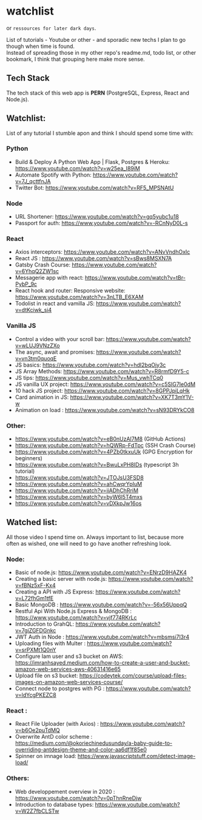# watchlist

or `ressources for later dark days`.

List of tutorials - Youtube or other - and sporadic new techs I plan to go though when time is found. </br>
Instead of spreading those in my other repo's readme.md, todo list, or other bookmark, I think that grouping here make more sense.

## Tech Stack

The tech stack of this web app is **PERN** (PostgreSQL, Express, React and Node.js).

## Watchlist:

List of any tutorial I stumble apon and think I should spend some time with:

### Python

- Build & Deploy A Python Web App | Flask, Postgres & Heroku: https://www.youtube.com/watch?v=w25ea_I89iM
- Automate Spotify with Python: https://www.youtube.com/watch?v=7J_qcttfnJA
- Twitter Bot: https://www.youtube.com/watch?v=RF5_MPSNAtU </br>

### Node

- URL Shortener: https://www.youtube.com/watch?v=gq5yubc1u18 </br>
- Passport for auth: https://www.youtube.com/watch?v=-RCnNyD0L-s </br>

### React

- Axios interceptors: https://www.youtube.com/watch?v=ANvVndhOxIc
- React JS : https://www.youtube.com/watch?v=sBws8MSXN7A </br>
- Gatsby Crash Course: https://www.youtube.com/watch?v=6YhqQ2ZW1sc </br>
- Messagerie app with react: https://www.youtube.com/watch?v=tBr-PybP_9c </br>
- React hook and router: Responsive website: https://www.youtube.com/watch?v=3nLTB_E6XAM </br>
- Todolist in react and vamilla JS: https://www.youtube.com/watch?v=dtKciwk_si4 </br>

### Vanilla JS

- Control a video with your scroll bar: https://www.youtube.com/watch?v=wLUJ9VNzZXo </br>
- The async, await and promises: https://www.youtube.com/watch?v=vn3tm0quoqE </br>
- JS basics: https://www.youtube.com/watch?v=hdI2bqOjy3c </br>
- JS Array Methods: https://www.youtube.com/watch?v=R8rmfD9Y5-c </br>
- JS tips: https://www.youtube.com/watch?v=Mus_vwhTCq0 </br>
- JS vanilla UX project: https://www.youtube.com/watch?v=c5SIG7Ie0dM </br>
- 10 hack JS project: https://www.youtube.com/watch?v=8GPPJpiLqHk </br>
- Card animation in JS: https://www.youtube.com/watch?v=XK7T3mY1V-w </br>
- Animation on load : https://www.youtube.com/watch?v=sN93DRYkCO8 </br>

### Other:

- https://www.youtube.com/watch?v=eB0nUzAI7M8 (GitHub Actions) </br>
- https://www.youtube.com/watch?v=hQWRp-FdTpc (SSH Crash Course) </br>
- https://www.youtube.com/watch?v=4PZb0tkxuUk (GPG Encryption for beginners) </br>
- https://www.youtube.com/watch?v=BwuLxPH8IDs (typescript 3h tutorial) </br>
- https://www.youtube.com/watch?v=JTOJsU3FSD8 </br>
- https://www.youtube.com/watch?v=ahCwqrYpIuM </br>
- https://www.youtube.com/watch?v=iiADhChRriM </br>
- https://www.youtube.com/watch?v=byW6l5T4mxs </br>
- https://www.youtube.com/watch?v=vDXkpJw16os </br>

## Watched list:

All those video I spend time on. Always important to list, because more often as wished, one will need to go have another refreshing look.

### Node:

- Basic of node.js: https://www.youtube.com/watch?v=ENrzD9HAZK4 </br>
- Creating a basic server with node.js: https://www.youtube.com/watch?v=fBNz5xF-Kx4 </br>
- Creating a API with JS Express: https://www.youtube.com/watch?v=L72fhGm1tfE</br>
- Basic MongoDB : https://www.youtube.com/watch?v=-56x56UppqQ</br>
- Restful Api With Node.js Express & MongoDB : https://www.youtube.com/watch?v=vjf774RKrLc </br>
- Introduction to GrahQL: https://www.youtube.com/watch?v=7giZGFDGnkc </br>
- JWT Auth in Node : https://www.youtube.com/watch?v=mbsmsi7l3r4 </br>
- Uploading files with Multer : https://www.youtube.com/watch?v=srPXMt1Q0nY </br>
- Configure Iam user and s3 bucket on AWS: https://imranhsayed.medium.com/how-to-create-a-user-and-bucket-amazon-web-services-aws-40631416e65 </br>
- Upload file on s3 bucket: https://codeytek.com/course/upload-files-images-on-amazon-web-services-course/ </br>
- Connect node to postgres with PG : https://www.youtube.com/watch?v=ldYcgPKEZC8 </br>

### React :

- React File Uploader (with Axios) : https://www.youtube.com/watch?v=b6Oe2puTdMQ </br>
- Overwrite AntD color scheme : https://medium.com/@okoriechinedusunday/a-baby-guide-to-overriding-antdesign-theme-and-color-aa6df1f85e0 </br>
- Spinner on imnage load: https://www.javascriptstuff.com/detect-image-load/ </br>

### Others:

- Web developpement overview in 2020 : https://www.youtube.com/watch?v=0pThnRneDjw </br>
- Introduction to database types: https://www.youtube.com/watch?v=W2Z7fbCLSTw</br>
